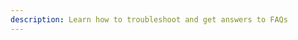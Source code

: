 ```yaml
---
description: Learn how to troubleshoot and get answers to FAQs
---
```


<!-- TODO: Add troubleshooting and FAQs -->